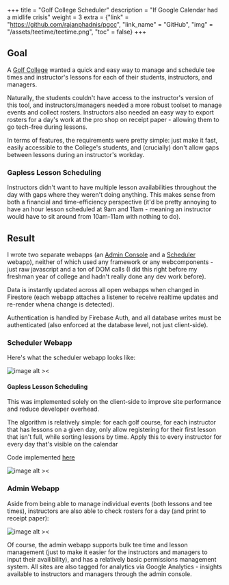 +++
title = "Golf College Scheduler"
description = "If Google Calendar had a midlife crisis"
weight = 3
extra = {"link" = "https://github.com/rajanphadnis/pgcc", "link_name" = "GitHub", "img" = "/assets/teetime/teetime.png", "toc" = false}
+++

## Goal

A [Golf College](https://golfcollege.edu/) wanted a quick and easy way to manage and schedule tee times and instructor's lessons for each of their students, instructors, and managers.

Naturally, the students couldn't have access to the instructor's version of this tool, and instructors/managers needed a more robust toolset to manage events and collect rosters. Instructors also needed an easy way to export rosters for a day's work at the pro shop on receipt paper - allowing them to go tech-free during lessons.

In terms of features, the requirements were pretty simple: just make it fast, easily accessible to the College's students, and (crucially) don't allow gaps between lessons during an instructor's workday.

### Gapless Lesson Scheduling

Instructors didn't want to have multiple lesson availabilities throughout the day with gaps where they weren't doing anything. This makes sense from both a financial and time-efficiency perspective (it'd be pretty annoying to have an hour lesson scheduled at 9am and 11am - meaning an instructor would have to sit around from 10am-11am with nothing to do).

## Result

I wrote two separate webapps (an [Admin Console](https://admin.pgccteetimes.com/) and a [Scheduler](https://pgccteetimes.com/) webapp), neither of which used any framework or any webcomponents - just raw javascript and a ton of DOM calls (I did this right before my freshman year of college and hadn't really done any dev work before).

Data is instantly updated across all open webapps when changed in Firestore (each webapp attaches a listener to receive realtime updates and re-render whena change is detected).

Authentication is handled by Firebase Auth, and all database writes must be authenticated (also enforced at the database level, not just client-side).

### Scheduler Webapp

Here's what the scheduler webapp looks like:

![image alt ><](/assets/teetime/teetime.png)

#### Gapless Lesson Scheduling

This was implemented solely on the client-side to improve site performance and reduce developer overhead.

The algorithm is relatively simple: for each golf course, for each instructor that has lessons on a given day, only allow registering for their first lesson that isn't full, while sorting lessons by time. Apply this to every instructor for every day that's visible on the calendar

Code implemented [here](https://github.com/rajanphadnis/pgcc/blob/98af8b9974fb68d82534ca2ed6b642e8045a5e99/main/public/scripts/lessons.js#L489)

![image alt ><](/assets/teetime/teetimelessons.png)

### Admin Webapp

Aside from being able to manage individual events (both lessons and tee times), instructors are also able to check rosters for a day (and print to receipt paper):

![image alt ><](/assets/teetime/teetimeroster.png)

Of course, the admin webapp supports bulk tee time and lesson management (just to make it easier for the instructors and managers to input their availibility), and has a relatively basic permissions management system. All sites are also tagged for analytics via Google Analytics - insights available to instructors and managers through the admin console.
